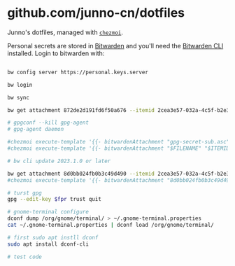 # github.com/junno-cn/dotfiles
Junno's dotfiles, managed with [`chezmoi`](https://github.com/twpayne/chezmoi).

Personal secrets are stored in [Bitwarden](https://github.com/bitwarden/clients) and you'll need
the [Bitwarden CLI](https://github.com/bitwarden/clients) installed. Login
to bitwarden with:

```bash

bw config server https://personal.keys.server

bw login

bw sync

bw get attachment 872de2d191fd6f50a676 --itemid 2cea3e57-032a-4c5f-b2e3-f5656c9af06c

# gpgconf --kill gpg-agent
# gpg-agent daemon

#chezmoi execute-template '{{- bitwardenAttachment "gpg-secret-sub.asc" .bitwarden.gpg_secret_sub -}}' | gpg --import -
#chezmoi execute-template '{{- bitwardenAttachment "$FILENAME" "$ITEMID" -}}' | gpg --import -

# bw cli update 2023.1.0 or later

bw get attachment 8d0bb024fb0b3c49d490 --itemid 2cea3e57-032a-4c5f-b2e3-f5656c9af06c
#chezmoi execute-template '{{- bitwardenAttachment "8d0bb024fb0b3c49d490" "2cea3e57-032a-4c5f-b2e3-f5656c9af06c" -}}' | gpg --import -

# turst gpg
gpg --edit-key $fpr trust quit

# gnome-terminal configure
dconf dump /org/gnome/terminal/ > ~/.gnome-terminal.properties
cat ~/.gnome-terminal.properties | dconf load /org/gnome/terminal/

# first sudo apt instll dconf
sudo apt install dconf-cli

# test code
```
